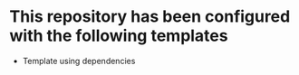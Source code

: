 

# This repository has been configured with the following templates

- Template using dependencies

